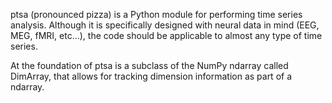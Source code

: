 ptsa (pronounced pizza) is a Python module for performing time series analysis.  Although it is specifically designed with neural data in mind (EEG, MEG, fMRI, etc...), the code should be applicable to almost any type of time series.

At the foundation of ptsa is a subclass of the NumPy ndarray called DimArray, that allows for tracking dimension information as part of a ndarray.